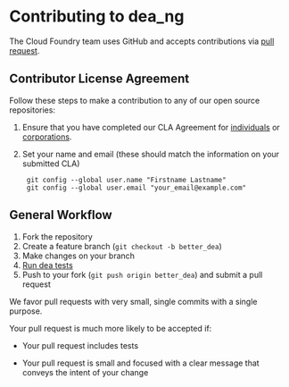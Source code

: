 # Contributing to dea_ng

The Cloud Foundry team uses GitHub and accepts contributions via
[pull request](https://help.github.com/articles/using-pull-requests).

## Contributor License Agreement

Follow these steps to make a contribution to any of our open source repositories:

1. Ensure that you have completed our CLA Agreement for
  [individuals](http://www.cloudfoundry.org/individualcontribution.pdf) or
  [corporations](http://www.cloudfoundry.org/corpcontribution.pdf).

1. Set your name and email (these should match the information on your submitted CLA)

        git config --global user.name "Firstname Lastname"
        git config --global user.email "your_email@example.com"

## General Workflow

1. Fork the repository
1. Create a feature branch (`git checkout -b better_dea`)
1. Make changes on your branch
1. [Run dea tests](https://github.com/cloudfoundry/dea_ng#running-the-dea-in-the-provided-vagrant-vm)
1. Push to your fork (`git push origin better_dea`) and submit a pull request

We favor pull requests with very small, single commits with a single purpose.

Your pull request is much more likely to be accepted if:

* Your pull request includes tests

* Your pull request is small and focused with a clear message that conveys the intent of your change
